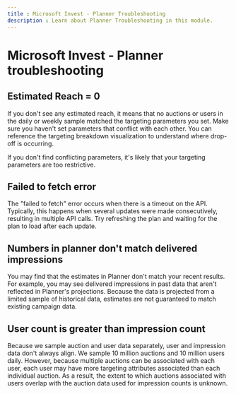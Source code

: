 ```yaml
---
title : Microsoft Invest - Planner Troubleshooting
description : Learn about Planner Troubleshooting in this module.
---
```



# Microsoft Invest - Planner troubleshooting

## Estimated Reach = 0

If you don't see any estimated reach, it means that no auctions or users
in the daily or weekly sample matched the targeting parameters you set.
Make sure you haven't set parameters that conflict with each other. You
can reference the targeting breakdown visualization to understand where
drop-off is occurring.

If you don't find conflicting parameters, it's likely that your
targeting parameters are too restrictive.

## Failed to fetch error

The "failed to fetch" error occurs when there is a timeout on the API.
Typically, this happens when several updates were made consecutively,
resulting in multiple API calls. Try refreshing the plan and waiting for
the plan to load after each update.

## Numbers in planner don't match delivered impressions

You may find that the estimates in Planner don't match your recent
results. For example, you may see delivered impressions in past data
that aren't reflected in Planner's projections. Because the data is
projected from a limited sample of historical data, estimates are not
guaranteed to match existing campaign data.

## User count is greater than impression count

Because we sample auction and user data separately, user and impression
data don't always align. We sample 10 million auctions and 10 million
users daily. However, because multiple auctions can be associated with
each user, each user may have more targeting attributes associated than
each individual auction. As a result, the extent to which auctions
associated with users overlap with the auction data used for impression
counts is unknown.
